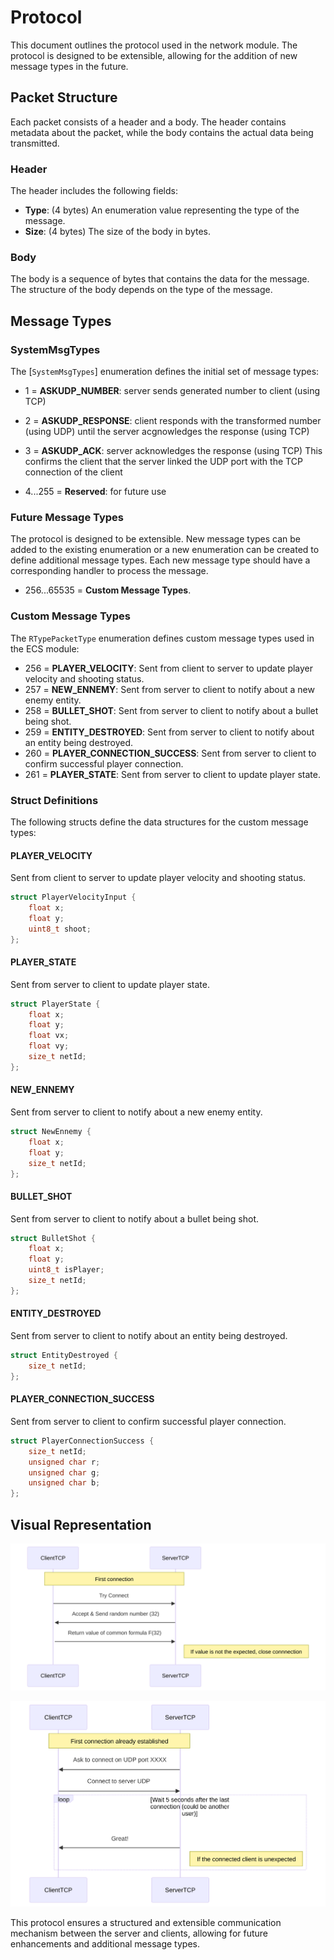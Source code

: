 # Protocol

This document outlines the protocol used in the network module. The protocol is designed to be extensible, allowing for the addition of new message types in the future.

## Packet Structure

Each packet consists of a header and a body. The header contains metadata about the packet, while the body contains the actual data being transmitted.

### Header

The header includes the following fields:

- **Type**: (4 bytes) An enumeration value representing the type of the message.
- **Size**: (4 bytes) The size of the body in bytes.

### Body

The body is a sequence of bytes that contains the data for the message. The structure of the body depends on the type of the message.

## Message Types

### SystemMsgTypes

The [`SystemMsgTypes`] enumeration defines the initial set of message types:

- 1 = **ASKUDP_NUMBER**: server sends generated number to client (using TCP)
        
- 2 = **ASKUDP_RESPONSE**: client responds with the transformed number (using UDP) until the server acgnowledges the response (using TCP)

- 3 = **ASKUDP_ACK**: server acknowledges the response (using TCP) This confirms the client that the server linked the UDP port with the TCP connection of the client

- 4...255 = **Reserved**: for future use


### Future Message Types

The protocol is designed to be extensible. New message types can be added to the existing enumeration or a new enumeration can be created to define additional message types. Each new message type should have a corresponding handler to process the message.

- 256...65535 = **Custom Message Types**.

### Custom Message Types

The `RTypePacketType` enumeration defines custom message types used in the ECS module:

- 256 = **PLAYER_VELOCITY**: Sent from client to server to update player velocity and shooting status.
- 257 = **NEW_ENNEMY**: Sent from server to client to notify about a new enemy entity.
- 258 = **BULLET_SHOT**: Sent from server to client to notify about a bullet being shot.
- 259 = **ENTITY_DESTROYED**: Sent from server to client to notify about an entity being destroyed.
- 260 = **PLAYER_CONNECTION_SUCCESS**: Sent from server to client to confirm successful player connection.
- 261 = **PLAYER_STATE**: Sent from server to client to update player state.

### Struct Definitions

The following structs define the data structures for the custom message types:

#### PLAYER_VELOCITY

Sent from client to server to update player velocity and shooting status.

```cpp
struct PlayerVelocityInput {
    float x;
    float y;
    uint8_t shoot;
};
```

#### PLAYER_STATE

Sent from server to client to update player state.

```cpp
struct PlayerState {
    float x;
    float y;
    float vx;
    float vy;
    size_t netId;
};
```

#### NEW_ENNEMY

Sent from server to client to notify about a new enemy entity.

```cpp
struct NewEnnemy {
    float x;
    float y;
    size_t netId;
};
```

#### BULLET_SHOT

Sent from server to client to notify about a bullet being shot.

```cpp
struct BulletShot {
    float x;
    float y;
    uint8_t isPlayer;
    size_t netId;
};
```

#### ENTITY_DESTROYED

Sent from server to client to notify about an entity being destroyed.

```cpp
struct EntityDestroyed {
    size_t netId;
};
```

#### PLAYER_CONNECTION_SUCCESS

Sent from server to client to confirm successful player connection.

```cpp
struct PlayerConnectionSuccess {
    size_t netId;
    unsigned char r;
    unsigned char g;
    unsigned char b;
};
```

## Visual Representation

![First Connection](first_connection.svg)

![Set Up UDP](set_up_UDP.svg)

This protocol ensures a structured and extensible communication mechanism between the server and clients, allowing for future enhancements and additional message types.